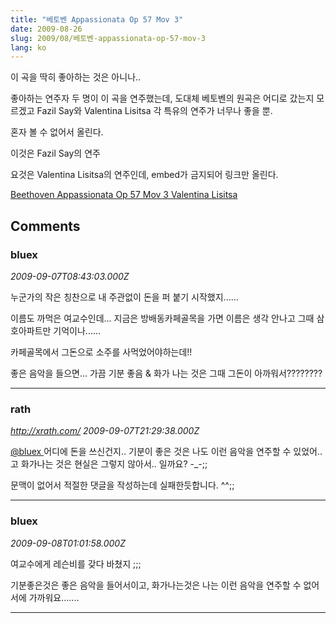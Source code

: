 ```yaml
---
title: "베토벤 Appassionata Op 57 Mov 3"
date: 2009-08-26
slug: 2009/08/베토벤-appassionata-op-57-mov-3
lang: ko
---
```


이 곡을 딱히 좋아하는 것은 아니나..

좋아하는 연주자 두 명이 이 곡을 연주했는데, 도대체 베토벤의 원곡은 어디로 갔는지 모르겠고 Fazil Say와 Valentina Lisitsa 각 특유의 연주가 너무나 좋을 뿐.

혼자 볼 수 없어서 올린다.

이것은 Fazil Say의 연주

요것은 Valentina Lisitsa의 연주인데, embed가 금지되어 링크만 올린다.

[Beethoven Appassionata Op 57 Mov 3 Valentina Lisitsa](http://www.youtube.com/watch?v=4o3eiEHmJUA)

## Comments

### bluex
*2009-09-07T08:43:03.000Z*

누군가의 작은 칭찬으로 내 주관없이
돈을 퍼 붙기 시작했지......

이름도 까먹은 여교수인데... 지금은 방배동카페골목을 가면
이름은 생각 안나고 그때 삼호아파트만 기억이나......

카페골목에서 그돈으로 소주를 사먹었어야하는데!!

좋은 음악을 들으면... 가끔 기분 좋음 & 화가 나는 것은
그때 그돈이 아까워서????????

---

### rath
*http://xrath.com/*
*2009-09-07T21:29:38.000Z*

[@bluex ](#comment-9617)
어디에 돈을 쓰신건지.. 기분이 좋은 것은 나도 이런 음악을 연주할 수 있었어..고 화가나는 것은 현실은 그렇지 않아서.. 일까요? -_-;;

문맥이 없어서 적절한 댓글을 작성하는데 실패한듯합니다. ^^;;

---

### bluex
*2009-09-08T01:01:58.000Z*

여교수에게 레슨비를 갖다 바쳤지 ;;;

기분좋은것은 좋은 음악을 들어서이고, 화가나는것은 나는 이런 음악을 연주할 수 없어서에 가까워요.......

---

